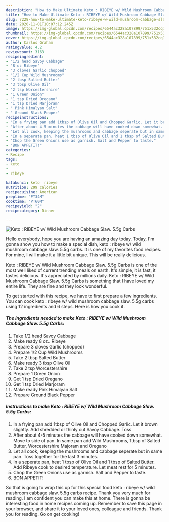 ```yaml
---
description: "How to Make Ultimate Keto : RIBEYE w/ Wild Mushroom Cabbage Slaw. 5.5g Carbs"
title: "How to Make Ultimate Keto : RIBEYE w/ Wild Mushroom Cabbage Slaw. 5.5g Carbs"
slug: 7228-how-to-make-ultimate-keto-ribeye-w-wild-mushroom-cabbage-slaw-55g-carbs
date: 2020-11-01T10:07:12.245Z
image: https://img-global.cpcdn.com/recipes/6544ac328a107899/751x532cq70/keto-ribeye-w-wild-mushroom-cabbage-slaw-55g-carbs-recipe-main-photo.jpg
thumbnail: https://img-global.cpcdn.com/recipes/6544ac328a107899/751x532cq70/keto-ribeye-w-wild-mushroom-cabbage-slaw-55g-carbs-recipe-main-photo.jpg
cover: https://img-global.cpcdn.com/recipes/6544ac328a107899/751x532cq70/keto-ribeye-w-wild-mushroom-cabbage-slaw-55g-carbs-recipe-main-photo.jpg
author: Carlos Graham
ratingvalue: 4.2
reviewcount: 3163
recipeingredient:
- "1/2 head Savoy Cabbage"
- "8 oz Ribeye"
- "3 cloves Garlic chopped"
- "1/2 Cup Wild Mushrooms"
- "2 tbsp Salted Butter"
- "3 tbsp Olive Oil"
- "2 tsp Worcestershire"
- "1 Green Onion"
- "1 tsp Dried Oregano"
- "1 tsp Dried Marjoram"
- " Pink Himalyan Salt"
- " Ground Black Pepper"
recipeinstructions:
- "In a frying pan add 1tbsp of Olive Oil and Chopped Garlic. Let it brown slightly. Add shredded or thinly cut Savoy Cabbage. Toss"
- "After about 4-5 minutes the cabbage will have cooked down somewhat. Move to side of pan. In same pan add Wild Mushrooms, 1tbsp of Salted Butter, Worcestershire Majoram and Oregano"
- "Let all cook, keeping the mushrooms and cabbage seperate but in same pan. Toss together for the last 3 minutes."
- "In a seperate pan, heat 1 tbsp of Olive Oil and 1 tbsp of Salted Butter. Add Ribeye cook to desired temperature. Let meat rest for 5 minutes."
- "Chop the Green Onions use as garnish. Salt and Pepper to taste."
- "BON APPETIT!"
categories:
- Recipe
tags:
- keto
- 
- ribeye

katakunci: keto  ribeye 
nutrition: 299 calories
recipecuisine: American
preptime: "PT34M"
cooktime: "PT60M"
recipeyield: "2"
recipecategory: Dinner

---
```



![Keto : RIBEYE w/ Wild Mushroom Cabbage Slaw. 5.5g Carbs](https://img-global.cpcdn.com/recipes/6544ac328a107899/751x532cq70/keto-ribeye-w-wild-mushroom-cabbage-slaw-55g-carbs-recipe-main-photo.jpg)

Hello everybody, hope you are having an amazing day today. Today, I'm gonna show you how to make a special dish, keto : ribeye w/ wild mushroom cabbage slaw. 5.5g carbs. It is one of my favorites food recipes. For mine, I will make it a little bit unique. This will be really delicious.



Keto : RIBEYE w/ Wild Mushroom Cabbage Slaw. 5.5g Carbs is one of the most well liked of current trending meals on earth. It's simple, it is fast, it tastes delicious. It's appreciated by millions daily. Keto : RIBEYE w/ Wild Mushroom Cabbage Slaw. 5.5g Carbs is something that I have loved my entire life. They are fine and they look wonderful.


To get started with this recipe, we have to first prepare a few ingredients. You can cook keto : ribeye w/ wild mushroom cabbage slaw. 5.5g carbs using 12 ingredients and 6 steps. Here is how you cook it.

<!--inarticleads1-->

##### The ingredients needed to make Keto : RIBEYE w/ Wild Mushroom Cabbage Slaw. 5.5g Carbs:

1. Take 1/2 head Savoy Cabbage
1. Make ready 8 oz.. Ribeye
1. Prepare 3 cloves Garlic (chopped)
1. Prepare 1/2 Cup Wild Mushrooms
1. Take 2 tbsp Salted Butter
1. Make ready 3 tbsp Olive Oil
1. Take 2 tsp Worcestershire
1. Prepare 1 Green Onion
1. Get 1 tsp Dried Oregano
1. Get 1 tsp Dried Marjoram
1. Make ready  Pink Himalyan Salt
1. Prepare  Ground Black Pepper




<!--inarticleads2-->

##### Instructions to make Keto : RIBEYE w/ Wild Mushroom Cabbage Slaw. 5.5g Carbs:

1. In a frying pan add 1tbsp of Olive Oil and Chopped Garlic. Let it brown slightly. Add shredded or thinly cut Savoy Cabbage. Toss
1. After about 4-5 minutes the cabbage will have cooked down somewhat. Move to side of pan. In same pan add Wild Mushrooms, 1tbsp of Salted Butter, Worcestershire Majoram and Oregano
1. Let all cook, keeping the mushrooms and cabbage seperate but in same pan. Toss together for the last 3 minutes.
1. In a seperate pan, heat 1 tbsp of Olive Oil and 1 tbsp of Salted Butter. Add Ribeye cook to desired temperature. Let meat rest for 5 minutes.
1. Chop the Green Onions use as garnish. Salt and Pepper to taste.
1. BON APPETIT!




So that is going to wrap this up for this special food keto : ribeye w/ wild mushroom cabbage slaw. 5.5g carbs recipe. Thank you very much for reading. I am confident you can make this at home. There is gonna be interesting food in home recipes coming up. Remember to save this page in your browser, and share it to your loved ones, colleague and friends. Thank you for reading. Go on get cooking!

